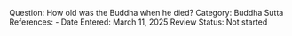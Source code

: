Question: How old was the Buddha when he died?
Category: Buddha
Sutta References: -
Date Entered: March 11, 2025
Review Status: Not started